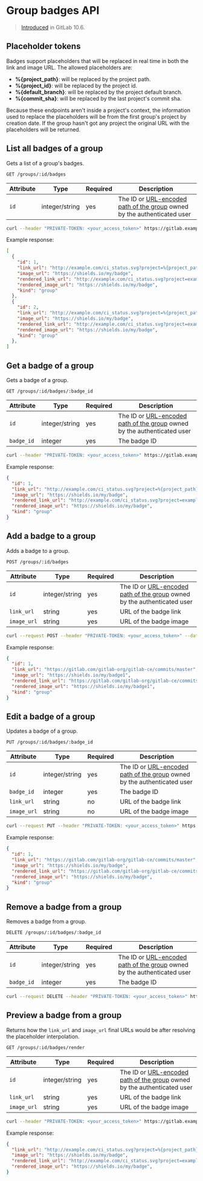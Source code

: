 # Group badges API

> [Introduced](https://gitlab.com/gitlab-org/gitlab-ce/merge_requests/17082)
in GitLab 10.6.

## Placeholder tokens

Badges support placeholders that will be replaced in real time in both the link and image URL. The allowed placeholders are:

- **%{project_path}**: will be replaced by the project path.
- **%{project_id}**: will be replaced by the project id.
- **%{default_branch}**: will be replaced by the project default branch.
- **%{commit_sha}**: will be replaced by the last project's commit sha.

Because these endpoints aren't inside a project's context, the information used to replace the placeholders will be
from the first group's project by creation date. If the group hasn't got any project the original URL with the placeholders will be returned.

## List all badges of a group

Gets a list of a group's badges.

```
GET /groups/:id/badges
```

| Attribute | Type | Required | Description |
| --------- | ---- | -------- | ----------- |
| `id`      | integer/string | yes | The ID or [URL-encoded path of the group](README.md#namespaced-path-encoding) owned by the authenticated user |

```bash
curl --header "PRIVATE-TOKEN: <your_access_token>" https://gitlab.example.com/api/v4/groups/:id/badges
```

Example response:

```json
[
  {
    "id": 1,
    "link_url": "http://example.com/ci_status.svg?project=%{project_path}&ref=%{default_branch}",
    "image_url": "https://shields.io/my/badge",
    "rendered_link_url": "http://example.com/ci_status.svg?project=example-org/example-project&ref=master",
    "rendered_image_url": "https://shields.io/my/badge",
    "kind": "group"
  },
  {
    "id": 2,
    "link_url": "http://example.com/ci_status.svg?project=%{project_path}&ref=%{default_branch}",
    "image_url": "https://shields.io/my/badge",
    "rendered_link_url": "http://example.com/ci_status.svg?project=example-org/example-project&ref=master",
    "rendered_image_url": "https://shields.io/my/badge",
    "kind": "group"
  },
]
```

## Get a badge of a group

Gets a badge of a group.

```
GET /groups/:id/badges/:badge_id
```

| Attribute | Type | Required | Description |
| --------- | ---- | -------- | ----------- |
| `id`      | integer/string | yes | The ID or [URL-encoded path of the group](README.md#namespaced-path-encoding) owned by the authenticated user |
| `badge_id` | integer | yes   | The badge ID |

```bash
curl --header "PRIVATE-TOKEN: <your_access_token>" https://gitlab.example.com/api/v4/groups/:id/badges/:badge_id
```

Example response:

```json
{
  "id": 1,
  "link_url": "http://example.com/ci_status.svg?project=%{project_path}&ref=%{default_branch}",
  "image_url": "https://shields.io/my/badge",
  "rendered_link_url": "http://example.com/ci_status.svg?project=example-org/example-project&ref=master",
  "rendered_image_url": "https://shields.io/my/badge",
  "kind": "group"
}
```

## Add a badge to a group

Adds a badge to a group.

```
POST /groups/:id/badges
```

| Attribute | Type | Required | Description |
| --------- | ---- | -------- | ----------- |
| `id`      | integer/string | yes | The ID or [URL-encoded path of the group](README.md#namespaced-path-encoding) owned by the authenticated user |
| `link_url` | string         | yes | URL of the badge link |
| `image_url` | string | yes | URL of the badge image |

```bash
curl --request POST --header "PRIVATE-TOKEN: <your_access_token>" --data "link_url=https://gitlab.com/gitlab-org/gitlab-ce/commits/master&image_url=https://shields.io/my/badge1&position=0" https://gitlab.example.com/api/v4/groups/:id/badges
```

Example response:

```json
{
  "id": 1,
  "link_url": "https://gitlab.com/gitlab-org/gitlab-ce/commits/master",
  "image_url": "https://shields.io/my/badge1",
  "rendered_link_url": "https://gitlab.com/gitlab-org/gitlab-ce/commits/master",
  "rendered_image_url": "https://shields.io/my/badge1",
  "kind": "group"
}
```

## Edit a badge of a group

Updates a badge of a group.

```
PUT /groups/:id/badges/:badge_id
```

| Attribute | Type | Required | Description |
| --------- | ---- | -------- | ----------- |
| `id`      | integer/string | yes | The ID or [URL-encoded path of the group](README.md#namespaced-path-encoding) owned by the authenticated user |
| `badge_id` | integer | yes   | The badge ID |
| `link_url` | string         | no | URL of the badge link |
| `image_url` | string | no | URL of the badge image |

```bash
curl --request PUT --header "PRIVATE-TOKEN: <your_access_token>" https://gitlab.example.com/api/v4/groups/:id/badges/:badge_id
```

Example response:

```json
{
  "id": 1,
  "link_url": "https://gitlab.com/gitlab-org/gitlab-ce/commits/master",
  "image_url": "https://shields.io/my/badge",
  "rendered_link_url": "https://gitlab.com/gitlab-org/gitlab-ce/commits/master",
  "rendered_image_url": "https://shields.io/my/badge",
  "kind": "group"
}
```

## Remove a badge from a group

Removes a badge from a group.

```
DELETE /groups/:id/badges/:badge_id
```

| Attribute | Type | Required | Description |
| --------- | ---- | -------- | ----------- |
| `id`      | integer/string | yes | The ID or [URL-encoded path of the group](README.md#namespaced-path-encoding) owned by the authenticated user |
| `badge_id` | integer | yes   | The badge ID |

```bash
curl --request DELETE --header "PRIVATE-TOKEN: <your_access_token>" https://gitlab.example.com/api/v4/groups/:id/badges/:badge_id
```

## Preview a badge from a group

Returns how the `link_url` and `image_url` final URLs would be after resolving the placeholder interpolation.

```
GET /groups/:id/badges/render
```

| Attribute | Type | Required | Description |
| --------- | ---- | -------- | ----------- |
| `id`      | integer/string | yes | The ID or [URL-encoded path of the group](README.md#namespaced-path-encoding) owned by the authenticated user |
| `link_url` | string         | yes | URL of the badge link|
| `image_url` | string | yes | URL of the badge image |

```bash
curl --header "PRIVATE-TOKEN: <your_access_token>" https://gitlab.example.com/api/v4/groups/:id/badges/render?link_url=http%3A%2F%2Fexample.com%2Fci_status.svg%3Fproject%3D%25%7Bproject_path%7D%26ref%3D%25%7Bdefault_branch%7D&image_url=https%3A%2F%2Fshields.io%2Fmy%2Fbadge
```

Example response:

```json
{
  "link_url": "http://example.com/ci_status.svg?project=%{project_path}&ref=%{default_branch}",
  "image_url": "https://shields.io/my/badge",
  "rendered_link_url": "http://example.com/ci_status.svg?project=example-org/example-project&ref=master",
  "rendered_image_url": "https://shields.io/my/badge",
}
```
